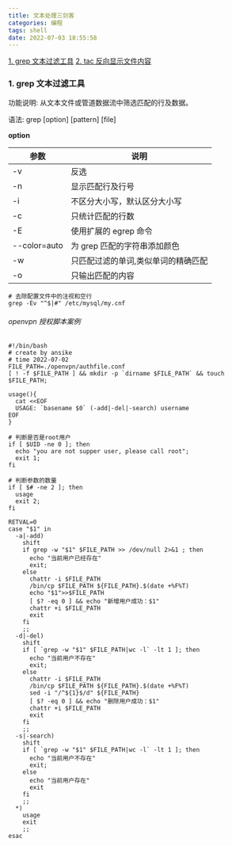 ```yaml
---
title: 文本处理三剑客
categories: 编程
tags: shell
date: 2022-07-03 18:55:58
---
```


<a href="#grep">1. grep 文本过滤工具</a>
<a href="#tac">2. tac 反向显示文件内容</a>

<h3 id="grep">1. grep 文本过滤工具</h3>

功能说明: 从文本文件或管道数据流中筛选匹配的行及数据。

语法: grep [option] [pattern] [file]

<b>option</b>

| 参数         | 说明                                |
| ------------ | ----------------------------------- |
| -v           | 反选                                |
| -n           | 显示匹配行及行号                    |
| -i           | 不区分大小写，默认区分大小写        |
| -c           | 只统计匹配的行数                    |
| -E           | 使用扩展的 egrep 命令               |
| --color=auto | 为 grep 匹配的字符串添加颜色        |
| -w           | 只匹配过滤的单词,类似单词的精确匹配 |
| -o           | 只输出匹配的内容                    |

```shell
# 去除配置文件中的注视和空行
grep -Ev "^$|#" /etc/mysql/my.cnf
```

###### openvpn 授权脚本案例

```shell
#!/bin/bash
# create by ansike
# time 2022-07-02
FILE_PATH=./openvpn/authfile.conf
[ ! -f $FILE_PATH ] && mkdir -p `dirname $FILE_PATH` && touch $FILE_PATH;

usage(){
  cat <<EOF
  USAGE: `basename $0` (-add|-del|-search) username
EOF
}

# 判断是否是root用户
if [ $UID -ne 0 ]; then
  echo "you are not supper user, please call root";
  exit 1;
fi

# 判断参数的数量
if [ $# -ne 2 ]; then
  usage
  exit 2;
fi

RETVAL=0
case "$1" in
  -a|-add)
    shift
    if grep -w "$1" $FILE_PATH >> /dev/null 2>&1 ; then
      echo "当前用户已经存在"
      exit;
    else
      chattr -i $FILE_PATH
      /bin/cp $FILE_PATH ${FILE_PATH}.$(date +%F%T)
      echo "$1">>$FILE_PATH
      [ $? -eq 0 ] && echo "新增用户成功：$1"
      chattr +i $FILE_PATH
      exit
    fi
    ;;
  -d|-del)
    shift
    if [ `grep -w "$1" $FILE_PATH|wc -l` -lt 1 ]; then
      echo "当前用户不存在"
      exit;
    else
      chattr -i $FILE_PATH
      /bin/cp $FILE_PATH ${FILE_PATH}.$(date +%F%T)
      sed -i "/^${1}$/d" ${FILE_PATH}
      [ $? -eq 0 ] && echo "删除用户成功：$1"
      chattr +i $FILE_PATH
      exit
    fi
    ;;
  -s|-search)
    shift
    if [ `grep -w "$1" $FILE_PATH|wc -l` -lt 1 ]; then
      echo "当前用户不存在"
      exit;
    else
      echo "当前用户存在"
      exit
    fi
    ;;
  *)
    usage
    exit
    ;;
esac
```
